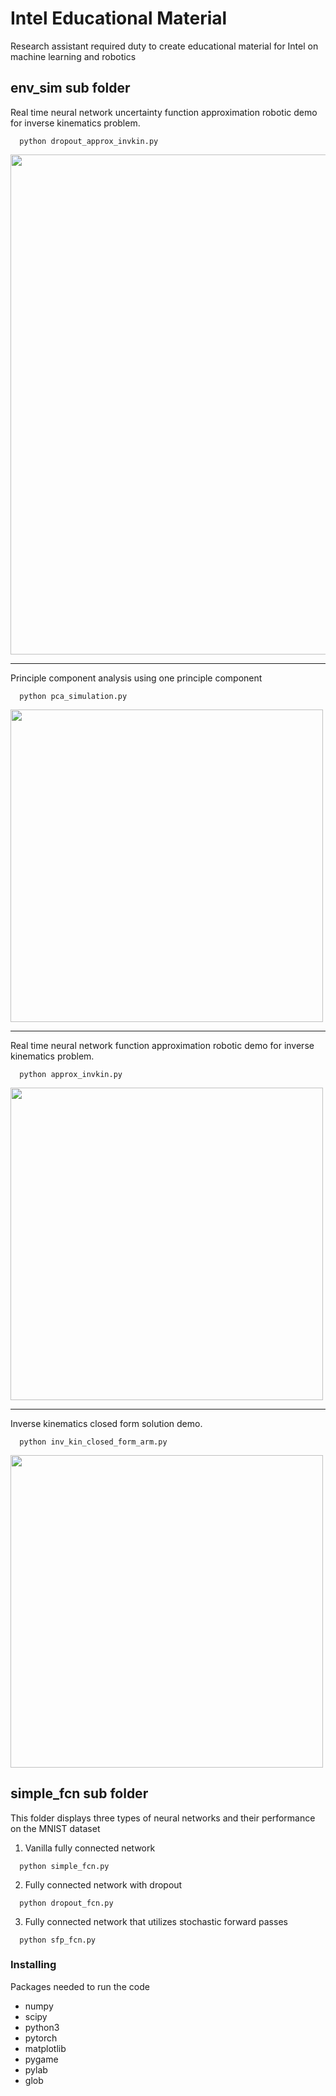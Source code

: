# Intel Educational Material
Research assistant required duty to create educational material for Intel on machine learning and robotics

## env_sim sub folder
Real time neural network uncertainty function approximation robotic demo for inverse kinematics problem.
```
  python dropout_approx_invkin.py
```
<img src="https://github.com/trevor-richardson/educational_material/blob/master/visualizations/stoch_for_passes.gif" width="800">

---

Principle component analysis using one principle component
```
  python pca_simulation.py
```
<img src="https://github.com/trevor-richardson/educational_material/blob/master/visualizations/pca.gif" width="500">

---

Real time neural network function approximation robotic demo for inverse kinematics problem.
```
  python approx_invkin.py
```
<img src="https://github.com/trevor-richardson/educational_material/blob/master/visualizations/inv_kin_approx.gif" width="500">

---

Inverse kinematics closed form solution demo.
```
  python inv_kin_closed_form_arm.py
```
<img src="https://github.com/trevor-richardson/educational_material/blob/master/visualizations/inv_kin_closedform.gif" width="500">


## simple_fcn sub folder
This folder displays three types of neural networks and their performance on the MNIST dataset
1) Vanilla fully connected network
```
  python simple_fcn.py
```
2) Fully connected network with dropout
```
  python dropout_fcn.py
```
3) Fully connected network that utilizes stochastic forward passes
```
  python sfp_fcn.py
```


### Installing

Packages needed to run the code
* numpy
* scipy
* python3
* pytorch
* matplotlib
* pygame
* pylab
* glob
